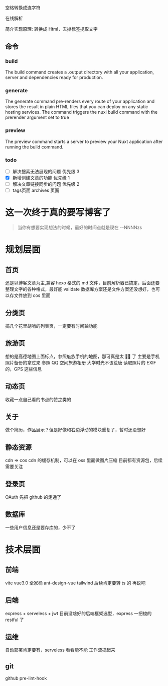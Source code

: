 ##

空格转换成连字符

在线解析

简介实现原理: 转换成 Html，去掉标签提取文字

## 命令

### build

The build command creates a .output directory with all your application, server and dependencies ready for production.

### generate

The generate command pre-renders every route of your application and stores the result in plain HTML files that you can deploy on any static hosting services. The command triggers the nuxi build command with the prerender argument set to true

### preview

The preview command starts a server to preview your Nuxt application after running the build command.

### todo

- [ ] 解决搜索无法展现的问题 优先级 3
- [x] 新增创建文章的功能 优先级 1
- [ ] 解决文章链接同步的问题 优先级 2
- [ ] tags页面 archives 页面

# 这一次终于真的要写博客了

> 当你有想要实现想法的时候，最好的时间点就是现在 --NNNNzs

# 规划层面

## 首页

还是以博客文章为主,兼容 hexo 格式的 md 文件，目前解析器已搞定，后面还要整理文字的各种格式，最好能 validate
数据库方案还是文件方案还没想好，也可以存文件放到 cos 里面

## 分类页

搞几个花里胡哨的列表页，一定要有时间轴功能

## 旅游页

想的是高德地图上面标点，参照魅族手机的地图，那可真是太 🐂🍺 了
主要是手机照片备份的拿过来
参照 QQ 空间旅游相册 大学时光不该荒唐
读取照片的 EXIF 的，GPS 这些信息

## 动态页

收藏一点自己看的书点的赞之类的

## 关于

做个简历，作品展示？但是好像和右边浮动的模块重复了，暂时还没想好

## 静态资源

cdn => cos
cdn 的缓存机制，可以在 oss 里面做图片压缩 目前都有资源包，后续需要关注

## 登录页

OAuth 先把 github 的走通了

## 数据库

一些用户信息还是要存库的，少不了

# 技术层面

## 前端

vite vue3.0 全家桶 ant-design-vue tailwind
后续肯定要转 ts 的 再说吧

## 后端

express + serveless + jwt
目前没啥好的后端框架选型，express 一把梭的 restful 了

## 运维

自动部署肯定要有，serveless 看看能不能 工作流搞起来

## git

github pre-lint-hook

